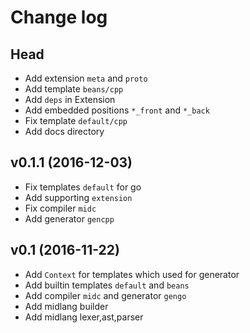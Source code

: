 Change log
==========

## Head

* Add extension `meta` and `proto`
* Add template `beans/cpp`
* Add `deps` in Extension
* Add embedded positions `*_front` and `*_back`
* Fix template `default/cpp`
* Add docs directory

## v0.1.1 (2016-12-03)

* Fix templates `default` for go
* Add supporting `extension`
* Fix compiler `midc`
* Add generator `gencpp`

## v0.1 (2016-11-22)

* Add `Context` for templates which used for generator
* Add builtin templates `default` and `beans`
* Add compiler `midc` and generator `gengo`
* Add midlang builder
* Add midlang lexer,ast,parser

